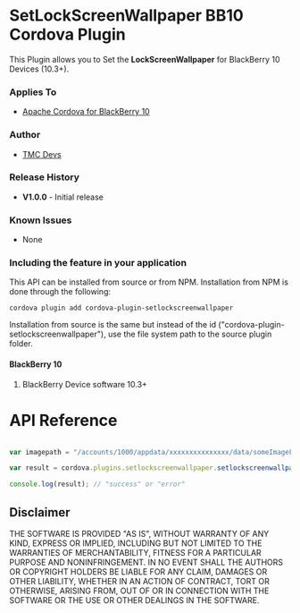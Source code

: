 # SetLockScreenWallpaper BB10 Cordova Plugin

This Plugin allows you to Set the **LockScreenWallpaper** for BlackBerry 10 Devices (10.3+).

### Applies To

* [Apache Cordova for BlackBerry 10](https://github.com/blackberry/cordova-blackberry/tree/master/blackberry10)

### Author

* [TMC Devs](https://twitter.com/julster85)

### Release History

* **V1.0.0** - Initial release

### Known Issues

* None

### Including the feature in your application

This API can be installed from source or from NPM. Installation from NPM is done through the following:

	cordova plugin add cordova-plugin-setlockscreenwallpaper

Installation from source is the same but instead of the id ("cordova-plugin-setlockscreenwallpaper"), use the file system path to the source plugin folder.

#### BlackBerry 10

1. BlackBerry Device software 10.3+

# API Reference #

```javascript

var imagepath = "/accounts/1000/appdata/xxxxxxxxxxxxxxx/data/someImageFile.jpg"; //Start NOT with 'file://....''

var result = cordova.plugins.setlockscreenwallpaper.setlockscreenwallpaper(imagepath);

console.log(result); // "success" or "error"

```

## Disclaimer

THE SOFTWARE IS PROVIDED "AS IS", WITHOUT WARRANTY OF ANY KIND, EXPRESS OR IMPLIED, INCLUDING BUT NOT LIMITED TO THE WARRANTIES OF MERCHANTABILITY, FITNESS FOR A PARTICULAR PURPOSE AND NONINFRINGEMENT. IN NO EVENT SHALL THE AUTHORS OR COPYRIGHT HOLDERS BE LIABLE FOR ANY CLAIM, DAMAGES OR OTHER LIABILITY, WHETHER IN AN ACTION OF CONTRACT, TORT OR OTHERWISE, ARISING FROM, OUT OF OR IN CONNECTION WITH THE SOFTWARE OR THE USE OR OTHER DEALINGS IN THE SOFTWARE.
